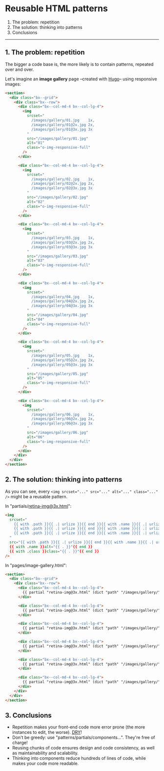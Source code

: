 # Reusable HTML patterns

1. The problem: repetition
2. The solution: thinking into patterns
3. Conclusions

---

## 1. The problem: repetition

The bigger a code base is, the more likely is to contain patterns, repeated over and over.

Let's imagine an **image gallery** page –created with [Hugo](https://gohugo.io/templates/introduction/)– using responsive images:

```html
<section>
  <div class="bx--grid">
    <div class="bx--row">
      <div class="bx--col-md-4 bx--col-lg-4">
        <img
          srcset="
            /images/gallery/01.jpg    1x,
            /images/gallery/01@2x.jpg 2x,
            /images/gallery/01@3x.jpg 3x
          "
          src="/images/gallery/01.jpg"
          alt="01"
          class="o-img-responsive-full"
        />
      </div>

      <div class="bx--col-md-4 bx--col-lg-4">
        <img
          srcset="
            /images/gallery/02.jpg    1x,
            /images/gallery/02@2x.jpg 2x,
            /images/gallery/02@3x.jpg 3x
          "
          src="/images/gallery/02.jpg"
          alt="02"
          class="o-img-responsive-full"
        />
      </div>

      <div class="bx--col-md-4 bx--col-lg-4">
        <img
          srcset="
            /images/gallery/03.jpg    1x,
            /images/gallery/03@2x.jpg 2x,
            /images/gallery/03@3x.jpg 3x
          "
          src="/images/gallery/03.jpg"
          alt="03"
          class="o-img-responsive-full"
        />
      </div>

      <div class="bx--col-md-4 bx--col-lg-4">
        <img
          srcset="
            /images/gallery/04.jpg    1x,
            /images/gallery/04@2x.jpg 2x,
            /images/gallery/04@3x.jpg 3x
          "
          src="/images/gallery/04.jpg"
          alt="04"
          class="o-img-responsive-full"
        />
      </div>

      <div class="bx--col-md-4 bx--col-lg-4">
        <img
          srcset="
            /images/gallery/05.jpg    1x,
            /images/gallery/05@2x.jpg 2x,
            /images/gallery/05@3x.jpg 3x
          "
          src="/images/gallery/05.jpg"
          alt="05"
          class="o-img-responsive-full"
        />
      </div>

      <div class="bx--col-md-4 bx--col-lg-4">
        <img
          srcset="
            /images/gallery/06.jpg    1x,
            /images/gallery/06@2x.jpg 2x,
            /images/gallery/06@3x.jpg 3x
          "
          src="/images/gallery/06.jpg"
          alt="06"
          class="o-img-responsive-full"
        />
      </div>
    </div>
  </div>
</section>
```

## 2. The solution: thinking into patterns

As you can see, every `<img srcset="..." src="..." alt="..." class="..." />` might be a reusable pattern.

In "partials/retina-img@3x.html":

<!-- prettier-ignore -->
```html
<img
  srcset="
    {{ with .path }}{{ .| urlize }}{{ end }}{{ with .name }}{{ .| urlize }}{{ end }}.{{ with .ext }}{{ . }}{{ end }}    1x,
    {{ with .path }}{{ .| urlize }}{{ end }}{{ with .name }}{{ .| urlize }}{{ end }}@2x.{{ with .ext }}{{ . }}{{ end }} 2x,
    {{ with .path }}{{ .| urlize }}{{ end }}{{ with .name }}{{ .| urlize }}{{ end }}@3x.{{ with .ext }}{{ . }}{{ end }} 3x
  "
  src="{{ with .path }}{{ .| urlize }}{{ end }}{{ with .name }}{{ .| urlize }}{{ end }}.{{ with .ext }}{{ . }}{{ end }}"
  {{ with .name }}alt="{{ . }}"{{ end }}
  {{ with .class }}class="{{ . }}"{{ end }}
/>
```

In "pages/image-gallery.html":

<!-- prettier-ignore -->
```html
<section>
  <div class="bx--grid">
    <div class="bx--row">
      <div class="bx--col-md-4 bx--col-lg-4">
        {{ partial "retina-img@3x.html" (dict "path" "/images/gallery/" "name" "01" "ext" "jpg" "class" "o-img-responsive-full" ) }}
      </div>

      <div class="bx--col-md-4 bx--col-lg-4">
        {{ partial "retina-img@3x.html" (dict "path" "/images/gallery/" "name" "02" "ext" "jpg" "class" "o-img-responsive-full" ) }}
      </div>

      <div class="bx--col-md-4 bx--col-lg-4">
        {{ partial "retina-img@3x.html" (dict "path" "/images/gallery/" "name" "03" "ext" "jpg" "class" "o-img-responsive-full" ) }}
      </div>

      <div class="bx--col-md-4 bx--col-lg-4">
        {{ partial "retina-img@3x.html" (dict "path" "/images/gallery/" "name" "04" "ext" "jpg" "class" "o-img-responsive-full" ) }}
      </div>

      <div class="bx--col-md-4 bx--col-lg-4">
        {{ partial "retina-img@3x.html" (dict "path" "/images/gallery/" "name" "05" "ext" "jpg" "class" "o-img-responsive-full" ) }}
      </div>

      <div class="bx--col-md-4 bx--col-lg-4">
        {{ partial "retina-img@3x.html" (dict "path" "/images/gallery/" "name" "06" "ext" "jpg" "class" "o-img-responsive-full" ) }}
      </div>
    </div>
  </div>
</section>
```

## 3. Conclusions

- Repetition makes your front-end code more error prone (the more instances to edit, the worse). [DRY](https://cssguidelin.es/#dry)!
- Don't be greedy: use "patterns/partials/components…". They're free of charge!
- Reusing chunks of code ensures design and code consistency, as well as maintainability and scalability.
- Thinking into components reduce hundreds of lines of code, while makes your code more readable.
